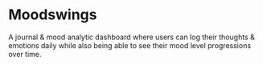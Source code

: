 # Moodswings
A journal & mood analytic dashboard where users can log their thoughts & emotions daily while also being able to see their mood level progressions over time.
